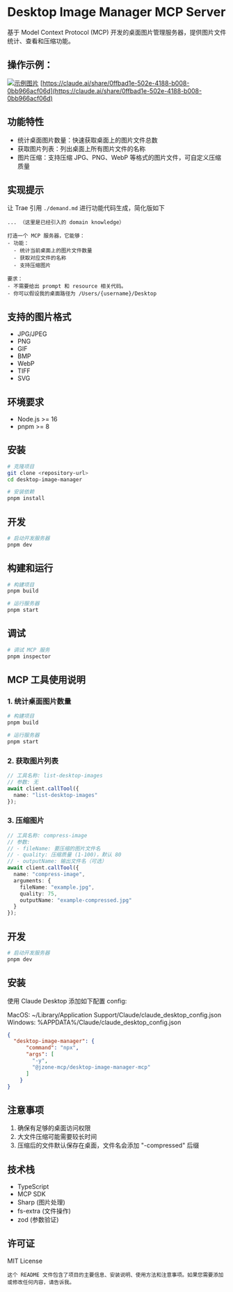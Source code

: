 # Desktop Image Manager MCP Server

基于 Model Context Protocol (MCP) 开发的桌面图片管理服务器，提供图片文件统计、查看和压缩功能。

## 操作示例：
[![示例图片](./assets/example.png)](https://claude.ai/share/0ffbad1e-502e-4188-b008-0bb966acf06d)
[https://claude.ai/share/0ffbad1e-502e-4188-b008-0bb966acf06d](https://claude.ai/share/0ffbad1e-502e-4188-b008-0bb966acf06d)

## 功能特性

- 统计桌面图片数量：快速获取桌面上的图片文件总数
- 获取图片列表：列出桌面上所有图片文件的名称
- 图片压缩：支持压缩 JPG、PNG、WebP 等格式的图片文件，可自定义压缩质量

## 实现提示

让 Trae 引用 `./demand.md` 进行功能代码生成，简化版如下

```plaintext
... （这里是已经引入的 domain knowledge）

打造一个 MCP 服务器，它能够：
- 功能：
  - 统计当前桌面上的图片文件数量
  - 获取对应文件的名称
  - 支持压缩图片

要求：
- 不需要给出 prompt 和 resource 相关代码。
- 你可以假设我的桌面路径为 /Users/{username}/Desktop
```

## 支持的图片格式

- JPG/JPEG
- PNG
- GIF
- BMP
- WebP
- TIFF
- SVG

## 环境要求

- Node.js >= 16
- pnpm >= 8

## 安装

```bash
# 克隆项目
git clone <repository-url>
cd desktop-image-manager

# 安装依赖
pnpm install
```

## 开发

```bash
# 启动开发服务器
pnpm dev
```

## 构建和运行
```bash
# 构建项目
pnpm build

# 运行服务器
pnpm start
```

## 调试

```bash
# 调试 MCP 服务
pnpm inspector
```

## MCP 工具使用说明
### 1. 统计桌面图片数量
```bash
# 构建项目
pnpm build

# 运行服务器
pnpm start
```

### 2. 获取图片列表
```typescript
// 工具名称: list-desktop-images
// 参数: 无
await client.callTool({
  name: "list-desktop-images"
});
```

### 3. 压缩图片
```typescript
// 工具名称: compress-image
// 参数:
// - fileName: 要压缩的图片文件名
// - quality: 压缩质量 (1-100)，默认 80
// - outputName: 输出文件名（可选）
await client.callTool({
  name: "compress-image",
  arguments: {
    fileName: "example.jpg",
    quality: 75,
    outputName: "example-compressed.jpg"
  }
});
```

## 开发

```bash
# 启动开发服务器
pnpm dev
```

## 安装
使用 Claude Desktop 添加如下配置 config:

MacOS: ~/Library/Application Support/Claude/claude_desktop_config.json Windows: %APPDATA%/Claude/claude_desktop_config.json

```json
{
  "desktop-image-manager": {
      "command": "npx",
      "args": [
        "-y",
        "@jzone-mcp/desktop-image-manager-mcp"
      ]
    }
}
```

## 注意事项
1. 确保有足够的桌面访问权限
2. 大文件压缩可能需要较长时间
3. 压缩后的文件默认保存在桌面，文件名会添加 "-compressed" 后缀
## 技术栈
- TypeScript
- MCP SDK
- Sharp (图片处理)
- fs-extra (文件操作)
- zod (参数验证)


## 许可证
MIT License
```plaintext
这个 README 文件包含了项目的主要信息、安装说明、使用方法和注意事项。如果您需要添加或修改任何内容，请告诉我。
```